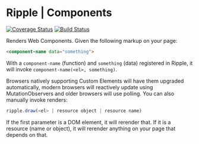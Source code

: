 # Ripple | Components
[![Coverage Status](https://coveralls.io/repos/rijs/components/badge.svg?branch=master&service=github)](https://coveralls.io/github/rijs/components?branch=master)
[![Build Status](https://travis-ci.org/rijs/components.svg)](https://travis-ci.org/rijs/components)


Renders Web Components. Given the following markup on your page:

```html
<component-name data="something">
```

With a `component-name` (function) and `something` (data) registered in Ripple, it will invoke `component-name(<el>, something)`.

Browsers natively supporting Custom Elements will have them upgraded automatically, modern browsers will reactively update using MutationObservers and older browsers will use polling. You can also manually invoke renders:

```js
ripple.draw(<el> | resource object | resource name)
```

If the first parameter is a DOM element, it will rerender that. If it is a resource (name or object), it will rerender anything on your page that depends on that. 